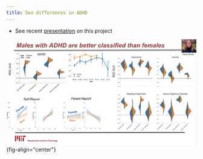 ```yaml
---
title: Sex differences in ADHD
---
```


* See recent [presentation](https://docs.google.com/presentation/d/1DL2Ec4o4LHnki4P4RB3HiFvmYJM7vSGNrW40OrdsCGQ/edit?usp=sharing) on this project

![Preliminary Results](../assets/images/sex-adhd.png){fig-align="center"}